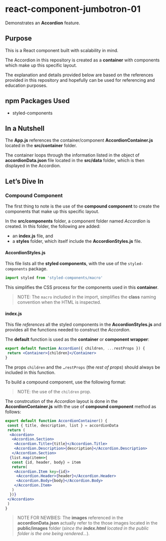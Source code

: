 # react-component-jumbotron-01

Demonstrates an **Accordion** feature.

## Purpose

This is a React component built with scalability in mind.

The Accordion in this repository is created as a **container** with components which make up this specific layout.

The explanation and details provided below are based on the references provided in this repository and hopefully can be used for referencing and education purposes.

## npm Packages Used

- styled-components

## In a Nutshell

The **App.js** references the container/component **AccordionContainer.js** located in the **src/container** folder.

The container loops through the information listed in the object of **accordionData.json** file located in the **src/data** folder, which is then displayed in the Accordion.

## Let’s Dive In

### Compound Component

The first thing to note is the use of the **compound component** to create the components that make up this specific layout.

In the **src/components** folder, a component folder named *Accordion* is created. In this folder, the following are added:

- an **index.js** file, and
- a **styles** folder, which itself include the **AccordionStyles.js** file.

#### AccordionStyles.js

This file lists all the **styled components**, with the use of the ```styled-components``` package.

```javascript
import styled from 'styled-components/macro'
```

This simplifies the CSS process for the components used in this **container**.

> NOTE: The ```macro``` included in the import, simplifies the **class** naming convention when the HTML is inspected.

#### index.js

This file *references* all the styled components in the **AccordionStyles.js** and provides all the functions needed to construct the *Accordion*.

The **default** function is used as the **container** or **component wrapper**:

```jsx
export default function Accordion({ children, ...restProps }) {
 return <Container>{children}</Container>
}
```

The props ```children``` and the ```…restProps``` (the *rest of props*) should always be included in this function.

To build a compound component, use the following format:


> NOTE: the use of the ```children``` prop.

The constrcution of the *Accordion* layout is done in the **AccordionContainer.js** with the use of **compound component** method as follows:

```jsx
export default function AccordionContainer() {
 const { title, description, list } = accordionData
 return (
  <Accordion>
   <Accordion.Section>
    <Accordion.Title>{title}</Accordion.Title>
    <Accordion.Description>{description}</Accordion.Description>
   </Accordion.Section>
  {list.map(item=>{
   const {id, header, body} = item
   return(
    <Accordion.Item key={id}>
     <Accordion.Header>{header}</Accordion.Header>
     <Accordion.Body>{body}</Accordion.Body>
    </Accordion.Item>
   )
  })}
 </Accordion>
 )
}
```

> NOTE FOR NEWBIES: The **images** referenced in the **accordionData.json** actually refer to the those images located in the **public/images** folder (*since the **index.html** located in the public folder is the one being rendered...*).
